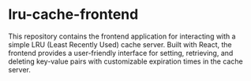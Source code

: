 # lru-cache-frontend
This repository contains the frontend application for interacting with a simple LRU (Least Recently Used) cache server. Built with React, the frontend provides a user-friendly interface for setting, retrieving, and deleting key-value pairs with customizable expiration times in the cache server.
